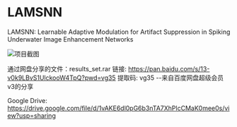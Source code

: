 # LAMSNN
LAMSNN: Learnable Adaptive Modulation for Artifact Suppression in Spiking Underwater Image Enhancement Networks

![项目截图](.structure_all.png)

通过网盘分享的文件：results_set.rar
链接: https://pan.baidu.com/s/13-v0k9LBvS1UlckooW4TpQ?pwd=vg35 提取码: vg35 
--来自百度网盘超级会员v3的分享

Google Drive:
https://drive.google.com/file/d/1vAKE6dl0pG6b3nTA7XhPlcCMaK0mee0s/view?usp=sharing
